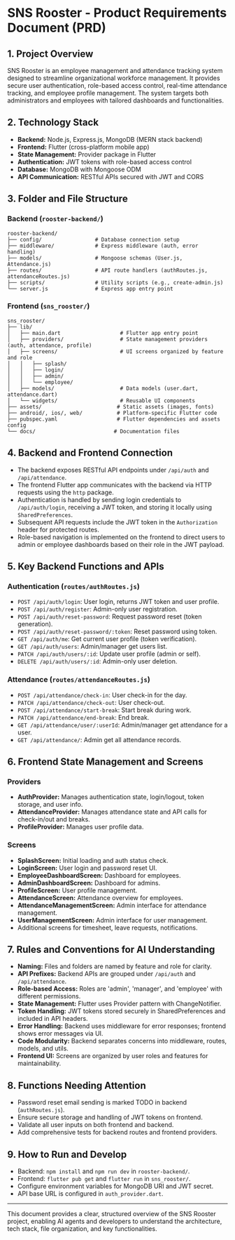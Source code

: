 # SNS Rooster - Product Requirements Document (PRD)

## 1. Project Overview
SNS Rooster is an employee management and attendance tracking system designed to streamline organizational workforce management. It provides secure user authentication, role-based access control, real-time attendance tracking, and employee profile management. The system targets both administrators and employees with tailored dashboards and functionalities.

## 2. Technology Stack
- **Backend:** Node.js, Express.js, MongoDB (MERN stack backend)
- **Frontend:** Flutter (cross-platform mobile app)
- **State Management:** Provider package in Flutter
- **Authentication:** JWT tokens with role-based access control
- **Database:** MongoDB with Mongoose ODM
- **API Communication:** RESTful APIs secured with JWT and CORS

## 3. Folder and File Structure

### Backend (`rooster-backend/`)
```
rooster-backend/
├── config/                 # Database connection setup
├── middleware/             # Express middleware (auth, error handling)
├── models/                 # Mongoose schemas (User.js, Attendance.js)
├── routes/                 # API route handlers (authRoutes.js, attendanceRoutes.js)
├── scripts/                # Utility scripts (e.g., create-admin.js)
└── server.js               # Express app entry point
```

### Frontend (`sns_rooster/`)
```
sns_rooster/
├── lib/
│   ├── main.dart                   # Flutter app entry point
│   ├── providers/                  # State management providers (auth, attendance, profile)
│   ├── screens/                    # UI screens organized by feature and role
│   │   ├── splash/
│   │   ├── login/
│   │   ├── admin/
│   │   └── employee/
│   ├── models/                     # Data models (user.dart, attendance.dart)
│   └── widgets/                    # Reusable UI components
├── assets/                        # Static assets (images, fonts)
├── android/, ios/, web/           # Platform-specific Flutter code
├── pubspec.yaml                   # Flutter dependencies and assets config
└── docs/                         # Documentation files
```

## 4. Backend and Frontend Connection
- The backend exposes RESTful API endpoints under `/api/auth` and `/api/attendance`.
- The frontend Flutter app communicates with the backend via HTTP requests using the `http` package.
- Authentication is handled by sending login credentials to `/api/auth/login`, receiving a JWT token, and storing it locally using `SharedPreferences`.
- Subsequent API requests include the JWT token in the `Authorization` header for protected routes.
- Role-based navigation is implemented on the frontend to direct users to admin or employee dashboards based on their role in the JWT payload.

## 5. Key Backend Functions and APIs

### Authentication (`routes/authRoutes.js`)
- `POST /api/auth/login`: User login, returns JWT token and user profile.
- `POST /api/auth/register`: Admin-only user registration.
- `POST /api/auth/reset-password`: Request password reset (token generation).
- `POST /api/auth/reset-password/:token`: Reset password using token.
- `GET /api/auth/me`: Get current user profile (token verification).
- `GET /api/auth/users`: Admin/manager get users list.
- `PATCH /api/auth/users/:id`: Update user profile (admin or self).
- `DELETE /api/auth/users/:id`: Admin-only user deletion.

### Attendance (`routes/attendanceRoutes.js`)
- `POST /api/attendance/check-in`: User check-in for the day.
- `PATCH /api/attendance/check-out`: User check-out.
- `POST /api/attendance/start-break`: Start break during work.
- `PATCH /api/attendance/end-break`: End break.
- `GET /api/attendance/user/:userId`: Admin/manager get attendance for a user.
- `GET /api/attendance/`: Admin get all attendance records.

## 6. Frontend State Management and Screens

### Providers
- **AuthProvider:** Manages authentication state, login/logout, token storage, and user info.
- **AttendanceProvider:** Manages attendance state and API calls for check-in/out and breaks.
- **ProfileProvider:** Manages user profile data.

### Screens
- **SplashScreen:** Initial loading and auth status check.
- **LoginScreen:** User login and password reset UI.
- **EmployeeDashboardScreen:** Dashboard for employees.
- **AdminDashboardScreen:** Dashboard for admins.
- **ProfileScreen:** User profile management.
- **AttendanceScreen:** Attendance overview for employees.
- **AttendanceManagementScreen:** Admin interface for attendance management.
- **UserManagementScreen:** Admin interface for user management.
- Additional screens for timesheet, leave requests, notifications.

## 7. Rules and Conventions for AI Understanding
- **Naming:** Files and folders are named by feature and role for clarity.
- **API Prefixes:** Backend APIs are grouped under `/api/auth` and `/api/attendance`.
- **Role-based Access:** Roles are 'admin', 'manager', and 'employee' with different permissions.
- **State Management:** Flutter uses Provider pattern with ChangeNotifier.
- **Token Handling:** JWT tokens stored securely in SharedPreferences and included in API headers.
- **Error Handling:** Backend uses middleware for error responses; frontend shows error messages via UI.
- **Code Modularity:** Backend separates concerns into middleware, routes, models, and utils.
- **Frontend UI:** Screens are organized by user roles and features for maintainability.

## 8. Functions Needing Attention
- Password reset email sending is marked TODO in backend (`authRoutes.js`).
- Ensure secure storage and handling of JWT tokens on frontend.
- Validate all user inputs on both frontend and backend.
- Add comprehensive tests for backend routes and frontend providers.

## 9. How to Run and Develop
- Backend: `npm install` and `npm run dev` in `rooster-backend/`.
- Frontend: `flutter pub get` and `flutter run` in `sns_rooster/`.
- Configure environment variables for MongoDB URI and JWT secret.
- API base URL is configured in `auth_provider.dart`.

---

This document provides a clear, structured overview of the SNS Rooster project, enabling AI agents and developers to understand the architecture, tech stack, file organization, and key functionalities.
